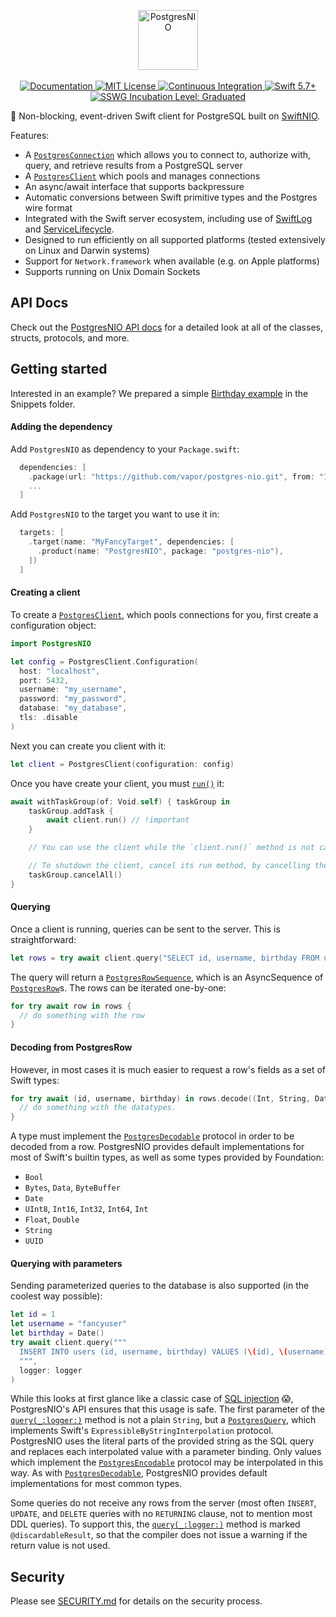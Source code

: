 <p align="center">
<picture>
  <source media="(prefers-color-scheme: dark)" srcset="https://user-images.githubusercontent.com/1130717/259709891-64d4c78b-1cd1-4446-8746-d3a009992811.png">
  <source media="(prefers-color-scheme: light)" srcset="https://user-images.githubusercontent.com/1130717/259710040-d79ee9eb-b5d9-4a82-a894-3eb5ef366c1f.png">
  <img src="https://user-images.githubusercontent.com/1130717/259710040-d79ee9eb-b5d9-4a82-a894-3eb5ef366c1f.png" height="96" alt="PostgresNIO">
</picture>
<br>
<br>
<a href="https://api.vapor.codes/postgresnio/documentation/postgresnio/">
    <img src="https://design.vapor.codes/images/readthedocs.svg" alt="Documentation">
</a>
<a href="LICENSE">
    <img src="https://design.vapor.codes/images/mitlicense.svg" alt="MIT License">
</a>
<a href="https://github.com/vapor/postgres-nio/actions/workflows/test.yml">
    <img src="https://img.shields.io/github/actions/workflow/status/vapor/postgres-nio/test.yml?event=push&style=plastic&logo=github&label=tests&logoColor=%23ccc" alt="Continuous Integration">
</a>
<a href="https://swift.org">
    <img src="https://design.vapor.codes/images/swift57up.svg" alt="Swift 5.7+">
</a>
<a href="https://www.swift.org/sswg/incubation-process.html">
    <img src="https://design.vapor.codes/images/sswg-graduated.svg" alt="SSWG Incubation Level: Graduated">
</a>
</p>

🐘 Non-blocking, event-driven Swift client for PostgreSQL built on [SwiftNIO].

Features:

- A [`PostgresConnection`] which allows you to connect to, authorize with, query, and retrieve results from a PostgreSQL server
- A [`PostgresClient`] which pools and manages connections 
- An async/await interface that supports backpressure 
- Automatic conversions between Swift primitive types and the Postgres wire format
- Integrated with the Swift server ecosystem, including use of [SwiftLog] and [ServiceLifecycle].
- Designed to run efficiently on all supported platforms (tested extensively on Linux and Darwin systems)
- Support for `Network.framework` when available (e.g. on Apple platforms)
- Supports running on Unix Domain Sockets

## API Docs

Check out the [PostgresNIO API docs][Documentation] for a 
detailed look at all of the classes, structs, protocols, and more.

## Getting started

Interested in an example? We prepared a simple [Birthday example](/vapor/postgres-nio/tree/main/Snippets/Birthdays.swift) 
in the Snippets folder.

#### Adding the dependency

Add `PostgresNIO` as dependency to your `Package.swift`:

```swift
  dependencies: [
    .package(url: "https://github.com/vapor/postgres-nio.git", from: "1.21.0"),
    ...
  ]
```

Add `PostgresNIO` to the target you want to use it in:
```swift
  targets: [
    .target(name: "MyFancyTarget", dependencies: [
      .product(name: "PostgresNIO", package: "postgres-nio"),
    ])
  ]
```

#### Creating a client

To create a [`PostgresClient`], which pools connections for you, first create a configuration object:

```swift
import PostgresNIO

let config = PostgresClient.Configuration(
  host: "localhost",
  port: 5432,
  username: "my_username",
  password: "my_password",
  database: "my_database",
  tls: .disable
)
```

Next you can create you client with it:
```swift
let client = PostgresClient(configuration: config)
```

Once you have create your client, you must [`run()`] it:
```swift
await withTaskGroup(of: Void.self) { taskGroup in
    taskGroup.addTask {
        await client.run() // !important
    }

    // You can use the client while the `client.run()` method is not cancelled.

    // To shutdown the client, cancel its run method, by cancelling the taskGroup.
    taskGroup.cancelAll()
}
```

#### Querying

Once a client is running, queries can be sent to the server. This is straightforward:

```swift
let rows = try await client.query("SELECT id, username, birthday FROM users")
```

The query will return a [`PostgresRowSequence`], which is an AsyncSequence of [`PostgresRow`]s. 
The rows can be iterated one-by-one: 

```swift
for try await row in rows {
  // do something with the row
}
```

#### Decoding from PostgresRow

However, in most cases it is much easier to request a row's fields as a set of Swift types:

```swift
for try await (id, username, birthday) in rows.decode((Int, String, Date).self) {
  // do something with the datatypes.
}
```

A type must implement the [`PostgresDecodable`] protocol in order to be decoded from a row. PostgresNIO provides default implementations for most of Swift's builtin types, as well as some types provided by Foundation:

- `Bool`
- `Bytes`, `Data`, `ByteBuffer`
- `Date`
- `UInt8`, `Int16`, `Int32`, `Int64`, `Int`
- `Float`, `Double`
- `String`
- `UUID`

#### Querying with parameters

Sending parameterized queries to the database is also supported (in the coolest way possible):

```swift
let id = 1
let username = "fancyuser"
let birthday = Date()
try await client.query("""
  INSERT INTO users (id, username, birthday) VALUES (\(id), \(username), \(birthday))
  """, 
  logger: logger
)
```

While this looks at first glance like a classic case of [SQL injection](https://en.wikipedia.org/wiki/SQL_injection) 😱, PostgresNIO's API ensures that this usage is safe. The first parameter of the [`query(_:logger:)`] method is not a plain `String`, but a [`PostgresQuery`], which implements Swift's `ExpressibleByStringInterpolation` protocol. PostgresNIO uses the literal parts of the provided string as the SQL query and replaces each interpolated value with a parameter binding. Only values which implement the [`PostgresEncodable`] protocol may be interpolated in this way. As with [`PostgresDecodable`], PostgresNIO provides default implementations for most common types.

Some queries do not receive any rows from the server (most often `INSERT`, `UPDATE`, and `DELETE` queries with no `RETURNING` clause, not to mention most DDL queries). To support this, the [`query(_:logger:)`] method is marked `@discardableResult`, so that the compiler does not issue a warning if the return value is not used. 

## Security

Please see [SECURITY.md] for details on the security process.

[SSWG Incubation]: https://github.com/swift-server/sswg/blob/main/process/incubation.md#graduated-level
[Documentation]: https://api.vapor.codes/postgresnio/documentation/postgresnio
[Team Chat]: https://discord.gg/vapor
[MIT License]: LICENSE
[Continuous Integration]: https://github.com/vapor/postgres-nio/actions
[Swift 5.7]: https://swift.org
[Security.md]: https://github.com/vapor/.github/blob/main/SECURITY.md

[`PostgresConnection`]: https://api.vapor.codes/postgresnio/documentation/postgresnio/postgresconnection
[`PostgresClient`]: https://api.vapor.codes/postgresnio/documentation/postgresnio/postgresclient
[`run()`]: https://api.vapor.codes/postgresnio/documentation/postgresnio/postgresclient/run()
[`query(_:logger:)`]: https://api.vapor.codes/postgresnio/documentation/postgresnio/postgresconnection/query(_:logger:file:line:)-9mkfn
[`PostgresQuery`]: https://api.vapor.codes/postgresnio/documentation/postgresnio/postgresquery
[`PostgresRow`]: https://api.vapor.codes/postgresnio/documentation/postgresnio/postgresrow
[`PostgresRowSequence`]: https://api.vapor.codes/postgresnio/documentation/postgresnio/postgresrowsequence
[`PostgresDecodable`]: https://api.vapor.codes/postgresnio/documentation/postgresnio/postgresdecodable
[`PostgresEncodable`]: https://api.vapor.codes/postgresnio/documentation/postgresnio/postgresencodable
[SwiftNIO]: https://github.com/apple/swift-nio
[PostgresKit]: https://github.com/vapor/postgres-kit
[SwiftLog]: https://github.com/apple/swift-log
[ServiceLifecycle]: https://github.com/swift-server/swift-service-lifecycle
[`Logger`]: https://apple.github.io/swift-log/docs/current/Logging/Structs/Logger.html
